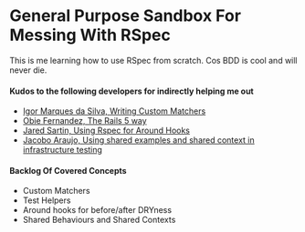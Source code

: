 # General Purpose Sandbox For Messing With RSpec

This is me learning how to use RSpec from scratch.
Cos BDD is cool and will never die.

#### Kudos to the following developers for indirectly helping me out

* [Igor Marques da Silva, Writing Custom Matchers](https://medium.com/@igor_marques/writing-custom-matchers-15bd3d866079)
* [Obie Fernandez, The Rails 5 way](https://www.amazon.ca/Rails-5-Way-4th/dp/0134657675)
* [Jared Sartin, Using Rspec for Around Hooks](https://spin.atomicobject.com/2013/03/24/using-the-rspec-around-hook/)
* [Jacobo Araujo, Using shared examples and shared context in infrastructure testing](https://blog.dnsimple.com/2017/06/using-shared-examples-and-context-in-infrastructure-testing/)

#### Backlog Of Covered Concepts
* Custom Matchers
* Test Helpers
* Around hooks for before/after DRYness
* Shared Behaviours and Shared Contexts
